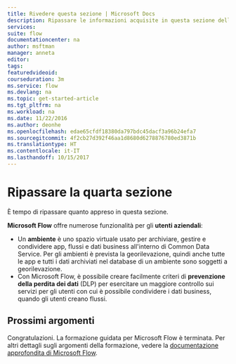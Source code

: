 ```yaml
---
title: Rivedere questa sezione | Microsoft Docs
description: Ripassare le informazioni acquisite in questa sezione della formazione interattiva per Microsoft Flow.
services: 
suite: flow
documentationcenter: na
author: msftman
manager: anneta
editor: 
tags: 
featuredvideoid: 
courseduration: 3m
ms.service: flow
ms.devlang: na
ms.topic: get-started-article
ms.tgt_pltfrm: na
ms.workload: na
ms.date: 11/22/2016
ms.author: deonhe
ms.openlocfilehash: edae65cfdf18380da797bdc45dacf3a96b24efa7
ms.sourcegitcommit: 4f2cb27d392f46aa1d8680d6278876780ed3871b
ms.translationtype: HT
ms.contentlocale: it-IT
ms.lasthandoff: 10/15/2017
---
```

# <a name="review-the-fourth-section"></a>Ripassare la quarta sezione
È tempo di ripassare quanto appreso in questa sezione.

**Microsoft Flow** offre numerose funzionalità per gli **utenti aziendali**: 

* Un **ambiente** è uno spazio virtuale usato per archiviare, gestire e condividere app, flussi e dati business all'interno di Common Data Service.  Per gli ambienti è prevista la georilevazione, quindi anche tutte le app e tutti i dati archiviati nel database di un ambiente sono soggetti a georilevazione.
* Con Microsoft Flow, è possibile creare facilmente criteri di **prevenzione della perdita dei dati** (DLP) per esercitare un maggiore controllo sui servizi per gli utenti con cui è possibile condividere i dati business, quando gli utenti creano flussi.

## <a name="whats-next"></a>Prossimi argomenti
Congratulazioni. La formazione guidata per Microsoft Flow è terminata.  Per altri dettagli sugli argomenti della formazione, vedere la [documentazione approfondita di Microsoft Flow](https://aka.ms/q2613b).

